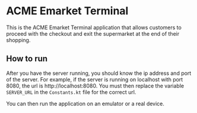 # ACME Emarket Terminal

This is the ACME Emarket Terminal application that allows customers to proceed with the checkout and exit the supermarket at the end of their shopping.

## How to run

After you have the server running, you should know the ip address and port of the server. For example, if the server is running on localhost with port 8080, the url is http://localhost:8080.
You must then replace the variable `SERVER_URL` in the `Constants.kt` file for the correct url.

You can then run the application on an emulator or a real device.
